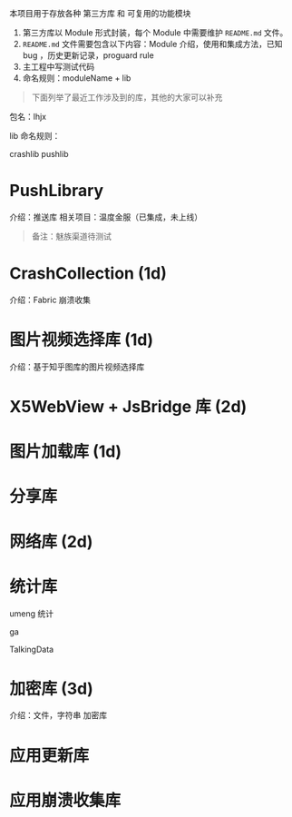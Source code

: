 
本项目用于存放各种 第三方库 和 可复用的功能模块

1. 第三方库以 Module 形式封装，每个 Module 中需要维护 `README.md` 文件。
2. `README.md` 文件需要包含以下内容：Module 介绍，使用和集成方法，已知 bug ，历史更新记录，proguard rule
3. 主工程中写测试代码
4. 命名规则：moduleName + lib

>下面列举了最近工作涉及到的库，其他的大家可以补充

包名：lhjx

lib 命名规则：

crashlib
pushlib



# PushLibrary

介绍：推送库
相关项目：温度金服（已集成，未上线）

>备注：魅族渠道待测试

# CrashCollection (1d)

介绍：Fabric 崩溃收集



# 图片视频选择库 (1d)

介绍：基于知乎图库的图片视频选择库

# X5WebView + JsBridge 库 (2d)



# 图片加载库 (1d)




# 分享库



# 网络库 (2d)


# 统计库

umeng 统计

ga

TalkingData


# 加密库 (3d)

介绍：文件，字符串 加密库


# 应用更新库



# 应用崩溃收集库


